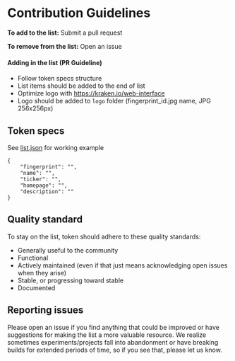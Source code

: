# Contribution Guidelines

**To add to the list:** Submit a pull request

**To remove from the list:** Open an issue


#### Adding in the list (PR Guideline)

- Follow token specs structure
- List items should be added to the end of list
- Optimize logo with https://kraken.io/web-interface
- Logo should be added to `logo` folder (fingerprint_id.jpg name, JPG 256x256px)

## Token specs

See [list.json](list.json) for working example

``` JS
{
    "fingerprint": "",
    "name": "",
    "ticker": "",
    "homepage": "",
    "description": ""
}
```

## Quality standard

To stay on the list, token should adhere to these quality standards:

- Generally useful to the community
- Functional
- Actively maintained (even if that just means acknowledging open issues when they arise)
- Stable, or progressing toward stable
- Documented


## Reporting issues

Please open an issue if you find anything that could be improved or have
suggestions for making the list a more valuable resource. We realize sometimes
experiments/projects fall into abandonment or have breaking builds for extended periods of time, so if you see that, please let us know.
